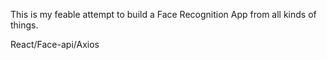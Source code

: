 This is my feable attempt to build a Face Recognition App from all kinds of things.

React/Face-api/Axios

